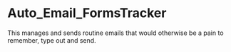 # Auto_Email_FormsTracker

This manages and sends routine emails that would otherwise be a pain to remember, type out and send.
